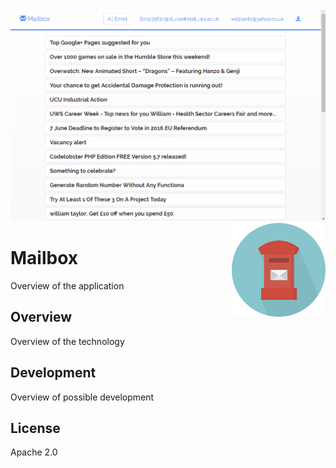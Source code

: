 
<img src='preview.gif' />

<img src='icon.png' width='150' height='150' align='right' />

# Mailbox

Overview of the application

## Overview

Overview of the technology

## Development

Overview of possible development

## License

Apache 2.0